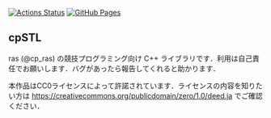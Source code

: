 [![Actions Status](https://github.com/ras-cp/cpSTL/workflows/verify/badge.svg)](https://github.com/ras-cp/cpSTL/actions)
[![GitHub Pages](https://img.shields.io/static/v1?label=GitHub+Pages&message=+&color=brightgreen&logo=github)](https://ras-cp.github.io/cp-STL/)
## cpSTL
ras (@cp_ras) の競技プログラミング向け C++ ライブラリです．利用は自己責任でお願いします．バグがあったら報告してくれると助かります．

本作品はCC0ライセンスによって許諾されています．ライセンスの内容を知りたい方は https://creativecommons.org/publicdomain/zero/1.0/deed.ja でご確認ください．
